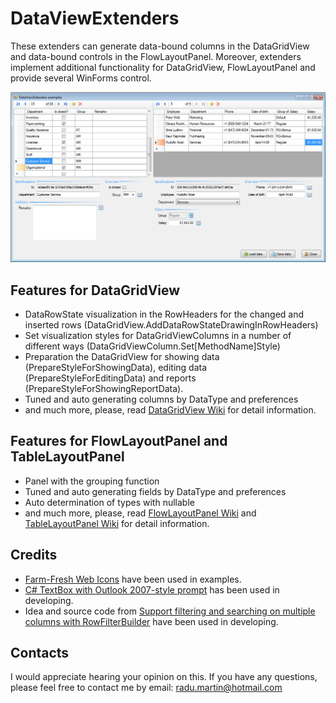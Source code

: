 # DataViewExtenders

These extenders can generate data-bound columns in the DataGridView and data-bound controls in the FlowLayoutPanel. Moreover, extenders implement additional functionality for DataGridView, FlowLayoutPanel and provide several WinForms control.

![Early preview](Media/img_01.png)

## Features for DataGridView

- DataRowState visualization in the RowHeaders for the changed and inserted rows (DataGridView.AddDataRowStateDrawingInRowHeaders)
- Set visualization styles for DataGridViewColumns in a number of different ways (DataGridViewColumn.Set[MethodName]Style)
- Preparation the DataGridView for showing data (PrepareStyleForShowingData), editing data (PrepareStyleForEditingData) and reports (PrepareStyleForShowingReportData).
- Tuned and auto generating columns by DataType and preferences
- and much more, please, read [DataGridView Wiki](../../wiki/DataGridView) for detail information.

## Features for FlowLayoutPanel and TableLayoutPanel

- Panel with the grouping function
- Tuned and auto generating fields by DataType and preferences
- Auto determination of types with nullable
- and much more, please, read [FlowLayoutPanel Wiki](../../wiki/FlowLayoutPanel) and [TableLayoutPanel Wiki](../../wiki/TableLayoutPanel) for detail information.

## Credits

- [Farm-Fresh Web Icons](http://www.fatcow.com/free-icons) have been used in examples.
- [C# TextBox with Outlook 2007-style prompt](https://www.codeproject.com/Articles/15954/C-TextBox-with-Outlook-style-prompt) has been used in developing.
- Idea and source code from [Support filtering and searching on multiple columns with RowFilterBuilder](https://www.codeproject.com/Articles/14640/Support-filtering-and-searching-on-multiple-column) have been used in developing.

## Contacts

I would appreciate hearing your opinion on this. If you have any questions, please feel free to contact me by email: [radu.martin@hotmail.com](mailto://radu.martin@hotmail.com)
